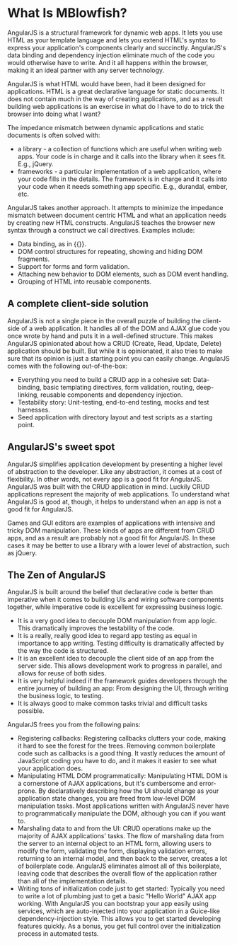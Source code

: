 # What Is MBlowfish?

AngularJS is a structural framework for dynamic web apps. It lets you use HTML as your template language and lets you extend HTML's syntax to express your application's components clearly and succinctly. AngularJS's data binding and dependency injection eliminate much of the code you would otherwise have to write. And it all happens within the browser, making it an ideal partner with any server technology.

AngularJS is what HTML would have been, had it been designed for applications. HTML is a great declarative language for static documents. It does not contain much in the way of creating applications, and as a result building web applications is an exercise in what do I have to do to trick the browser into doing what I want?

The impedance mismatch between dynamic applications and static documents is often solved with:

- a library - a collection of functions which are useful when writing web apps. Your code is in charge and it calls into the library when it sees fit. E.g., jQuery.
- frameworks - a particular implementation of a web application, where your code fills in the details. The framework is in charge and it calls into your code when it needs something app specific. E.g., durandal, ember, etc.


AngularJS takes another approach. It attempts to minimize the impedance mismatch between document centric HTML and what an application needs by creating new HTML constructs. AngularJS teaches the browser new syntax through a construct we call directives. Examples include:

- Data binding, as in {{}}.
- DOM control structures for repeating, showing and hiding DOM fragments.
- Support for forms and form validation.
- Attaching new behavior to DOM elements, such as DOM event handling.
- Grouping of HTML into reusable components.


## A complete client-side solution

AngularJS is not a single piece in the overall puzzle of building the client-side of a web application. It handles all of the DOM and AJAX glue code you once wrote by hand and puts it in a well-defined structure. This makes AngularJS opinionated about how a CRUD (Create, Read, Update, Delete) application should be built. But while it is opinionated, it also tries to make sure that its opinion is just a starting point you can easily change. AngularJS comes with the following out-of-the-box:

* Everything you need to build a CRUD app in a cohesive set: Data-binding, basic templating directives, form validation, routing, deep-linking, reusable components and dependency injection.
* Testability story: Unit-testing, end-to-end testing, mocks and test harnesses.
* Seed application with directory layout and test scripts as a starting point.

## AngularJS's sweet spot

AngularJS simplifies application development by presenting a higher level of abstraction to the developer. Like any abstraction, it comes at a cost of flexibility. In other words, not every app is a good fit for AngularJS. AngularJS was built with the CRUD application in mind. Luckily CRUD applications represent the majority of web applications. To understand what AngularJS is good at, though, it helps to understand when an app is not a good fit for AngularJS.

Games and GUI editors are examples of applications with intensive and tricky DOM manipulation. These kinds of apps are different from CRUD apps, and as a result are probably not a good fit for AngularJS. In these cases it may be better to use a library with a lower level of abstraction, such as jQuery.

## The Zen of AngularJS

AngularJS is built around the belief that declarative code is better than imperative when it comes to building UIs and wiring software components together, while imperative code is excellent for expressing business logic.

- It is a very good idea to decouple DOM manipulation from app logic. This dramatically improves the testability of the code.
- It is a really, really good idea to regard app testing as equal in importance to app writing. Testing difficulty is dramatically affected by the way the code is structured.
- It is an excellent idea to decouple the client side of an app from the server side. This allows development work to progress in parallel, and allows for reuse of both sides.
- It is very helpful indeed if the framework guides developers through the entire journey of building an app: From designing the UI, through writing the business logic, to testing.
- It is always good to make common tasks trivial and difficult tasks possible.

AngularJS frees you from the following pains:

- Registering callbacks: Registering callbacks clutters your code, making it hard to see the forest for the trees. Removing common boilerplate code such as callbacks is a good thing. It vastly reduces the amount of JavaScript coding you have to do, and it makes it easier to see what your application does.
- Manipulating HTML DOM programmatically: Manipulating HTML DOM is a cornerstone of AJAX applications, but it's cumbersome and error-prone. By declaratively describing how the UI should change as your application state changes, you are freed from low-level DOM manipulation tasks. Most applications written with AngularJS never have to programmatically manipulate the DOM, although you can if you want to.
- Marshaling data to and from the UI: CRUD operations make up the majority of AJAX applications' tasks. The flow of marshaling data from the server to an internal object to an HTML form, allowing users to modify the form, validating the form, displaying validation errors, returning to an internal model, and then back to the server, creates a lot of boilerplate code. AngularJS eliminates almost all of this boilerplate, leaving code that describes the overall flow of the application rather than all of the implementation details.
- Writing tons of initialization code just to get started: Typically you need to write a lot of plumbing just to get a basic "Hello World" AJAX app working. With AngularJS you can bootstrap your app easily using services, which are auto-injected into your application in a Guice-like dependency-injection style. This allows you to get started developing features quickly. As a bonus, you get full control over the initialization process in automated tests.
